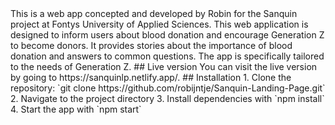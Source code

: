 <title>Sanquin Web App</title>
This is a web app concepted and developed by Robin for the Sanquin project at Fontys University of Applied Sciences. This web application is designed to inform users about blood donation and encourage Generation Z to become donors. It provides stories about the importance of blood donation and answers to common questions. The app is specifically tailored to the needs of Generation Z.
## Live version
You can visit the live version by going to https://sanquinlp.netlify.app/.
## Installation
1. Clone the repository: `git clone https://github.com/robijntje/Sanquin-Landing-Page.git`
2. Navigate to the project directory
3. Install dependencies with `npm install`
4. Start the app with `npm start`
